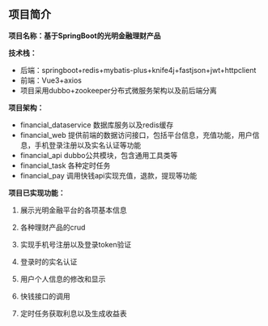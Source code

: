 ## 项目简介

**项目名称：基于SpringBoot的光明金融理财产品**

**技术栈：**

- 后端：springboot+redis+mybatis-plus+knife4j+fastjson+jwt+httpclient
- 前端：Vue3+axios
- 项目采用dubbo+zookeeper分布式微服务架构以及前后端分离

**项目架构：**

- financial_dataservice 数据库服务以及redis缓存
- financial_web 提供前端的数据访问接口，包括平台信息，充值功能，用户信息，手机登录注册以及实名认证等功能
- financial_api  dubbo公共模块，包含通用工具类等
- financial_task  各种定时任务
- financial_pay   调用快钱api实现充值，退款，提现等功能

**项目已实现功能：**

1. 展示光明金融平台的各项基本信息

2. 各种理财产品的crud

3. 实现手机号注册以及登录token验证

4. 登录时的实名认证

5. 用户个人信息的修改和显示

6. 快钱接口的调用

7. 定时任务获取利息以及生成收益表

   
